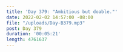 ```yaml
---
title: 'Day 379: "Ambitious but doable."'
date: 2022-02-02 14:57:00 -08:00
file: "/uploads/Day-B379.mp3"
post: Day 379
duration: '00:05:21'
length: 4761637
---
```


